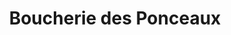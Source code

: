 ---
title: "Boucherie des Ponceaux"
url: /villiers-sur-marne/boucherie-des-ponceaux/
shop: Metzgerei
---